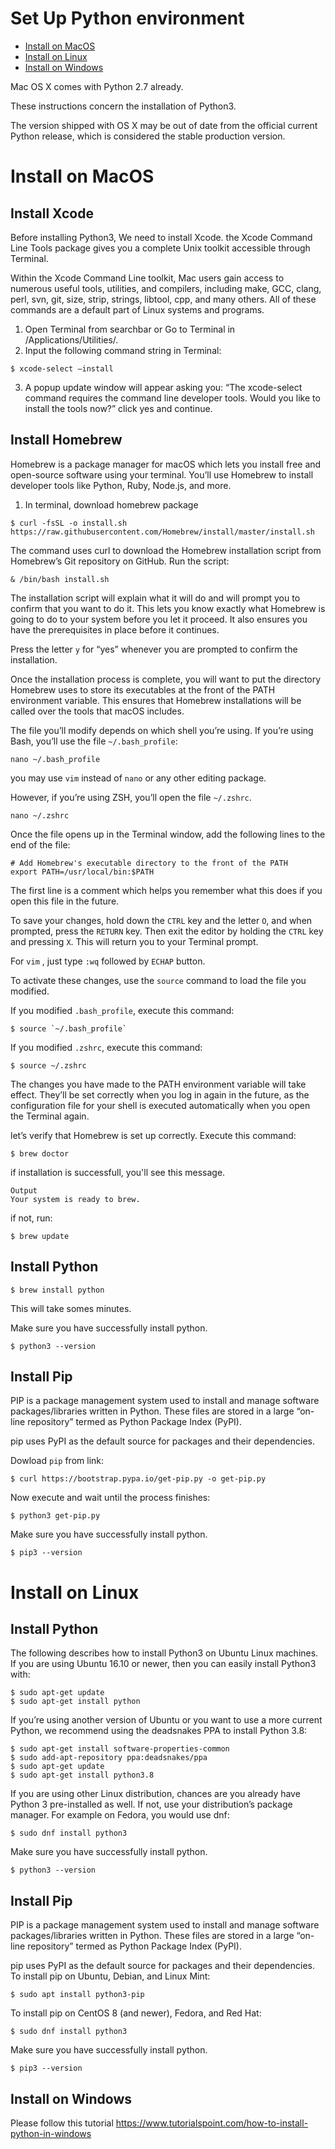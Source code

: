 # Set Up Python environment
* [Install on MacOS](#Install-on-MacOS)
* [Install on Linux](#Install-on-Linux)
* [Install on Windows](#Install-on-Windows)

Mac OS X comes with Python 2.7 already.

These instructions concern the installation of Python3.

The version shipped with OS X may be out of date from the official current Python release, which is considered the stable production version.

# Install on MacOS
## Install Xcode
Before installing Python3, We need to install Xcode.
the Xcode Command Line Tools package gives you a complete Unix toolkit accessible through Terminal.

Within the Xcode Command Line toolkit, Mac users gain access to numerous useful tools, utilities, and compilers, including make, GCC, clang, perl, svn, git, size, strip, strings, libtool, cpp, and many others. All of these commands are a default part of Linux systems and programs. 

1. Open Terminal from searchbar or Go to Terminal in /Applications/Utilities/.
2. Input the following command string in Terminal: 
```
$ xcode-select —install
```
3. A popup update window will appear asking you: “The xcode-select command requires the command line developer tools. Would you like to install the tools now?” click yes and continue.

## Install Homebrew
Homebrew is a package manager for macOS which lets you install free and open-source software using your terminal. You’ll use Homebrew to install developer tools like Python, Ruby, Node.js, and more.

1. In terminal, download homebrew package
```
$ curl -fsSL -o install.sh https://raw.githubusercontent.com/Homebrew/install/master/install.sh
```
The command uses curl to download the Homebrew installation script from Homebrew’s Git repository on GitHub.
Run the script:
```
& /bin/bash install.sh
```
The installation script will explain what it will do and will prompt you to confirm that you want to do it. This lets you know exactly what Homebrew is going to do to your system before you let it proceed. It also ensures you have the prerequisites in place before it continues.

Press the letter `y` for “yes” whenever you are prompted to confirm the installation.

Once the installation process is complete, you will want to put the directory Homebrew uses to store its executables at the front of the PATH environment variable. This ensures that Homebrew installations will be called over the tools that macOS includes.

The file you’ll modify depends on which shell you’re using. If you’re using Bash, you’ll use the file `~/.bash_profile`:
```
nano ~/.bash_profile
```
you may use `vim` instead of `nano` or any other editing package.

However, if you’re using ZSH, you’ll open the file `~/.zshrc`.
```
nano ~/.zshrc
```
Once the file opens up in the Terminal window, add the following lines to the end of the file:
```
# Add Homebrew's executable directory to the front of the PATH
export PATH=/usr/local/bin:$PATH
```
The first line is a comment which helps you remember what this does if you open this file in the future.

To save your changes, hold down the `CTRL` key and the letter `O`, and when prompted, press the `RETURN` key. Then exit the editor by holding the `CTRL` key and pressing `X`. This will return you to your Terminal prompt.

For `vim` , just type `:wq` followed by `ECHAP` button.

To activate these changes, use the `source` command to load the file you modified.

If you modified `.bash_profile`, execute this command:
```
$ source `~/.bash_profile`
``` 
If you modified `.zshrc`, execute this command:
```
$ source ~/.zshrc
```

The changes you have made to the PATH environment variable will take effect. They’ll be set correctly when you log in again in the future, as the configuration file for your shell is executed automatically when you open the Terminal again.

let’s verify that Homebrew is set up correctly. Execute this command:
```
$ brew doctor
```
if installation is successfull, you'll see this message.
```
Output
Your system is ready to brew.
```

if not, run:
```
$ brew update
```

## Install Python

```
$ brew install python
```
This will take somes minutes.

Make sure you have successfully install python.
```
$ python3 --version
```

## Install Pip

PIP is a package management system used to install and manage software packages/libraries written in Python. These files are stored in a large “on-line repository” termed as Python Package Index (PyPI).

pip uses PyPI as the default source for packages and their dependencies.

Dowload `pip` from link:
```
$ curl https://bootstrap.pypa.io/get-pip.py -o get-pip.py
```
Now execute and wait until the process finishes:
```
$ python3 get-pip.py
```

Make sure you have successfully install python.
```
$ pip3 --version
```
# Install on Linux
## Install Python
The following describes how to install Python3 on Ubuntu Linux machines.
If you are using Ubuntu 16.10 or newer, then you can easily install Python3 with:
```
$ sudo apt-get update
$ sudo apt-get install python
```
If you’re using another version of Ubuntu  or you want to use a more current Python, we recommend using the deadsnakes PPA to install Python 3.8:
```
$ sudo apt-get install software-properties-common
$ sudo add-apt-repository ppa:deadsnakes/ppa
$ sudo apt-get update
$ sudo apt-get install python3.8
```
If you are using other Linux distribution, chances are you already have Python 3 pre-installed as well. If not, use your distribution’s package manager. For example on Fedora, you would use dnf:
```
$ sudo dnf install python3
```
Make sure you have successfully install python.
```
$ python3 --version
```

## Install Pip
PIP is a package management system used to install and manage software packages/libraries written in Python. These files are stored in a large “on-line repository” termed as Python Package Index (PyPI).

pip uses PyPI as the default source for packages and their dependencies.
To install pip on Ubuntu, Debian, and Linux Mint:
```
$ sudo apt install python3-pip
```
To install pip on CentOS 8 (and newer), Fedora, and Red Hat:
```
$ sudo dnf install python3
```

Make sure you have successfully install python.
```
$ pip3 --version
```
## Install on Windows
Please follow this tutorial
https://www.tutorialspoint.com/how-to-install-python-in-windows

